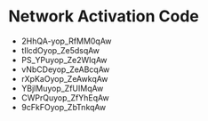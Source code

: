 # Network Activation Code
* 2HhQA-yop_RfMM0qAw
* tIlcdOyop_Ze5dsqAw
* PS_YPuyop_Ze2WIqAw
* vNbCDeyop_ZeABcqAw
* rXpKaOyop_ZeAwkqAw
* YBjlMuyop_ZfUIMqAw
* CWPrQuyop_ZfYhEqAw
* 9cFkFOyop_ZbTnkqAw